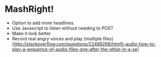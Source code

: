 MashRight!
====

* Option to add more headlines.
* Use Javascript to listen without needing to POST
* Make it look better
* Record real angry voices and play (multiple files)[http://stackoverflow.com/questions/22489268/html5-audio-how-to-play-a-sequence-of-audio-files-one-after-the-other-in-a-se]
